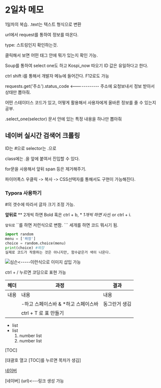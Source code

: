 # 2일차 메모

1일차의 복습. .text는 텍스트 형식으로 변환

url에서 request를 통하여 정보를 따온다.

type: 스트링인지 확인하는것.

클릭해서 보면 어떤 태그 안에 뭐가 있는지 확인 가능.

Soup를 통하여 select one도 하고 Kospi_now 따오기 ID 값은 유일하다고 한다.

ctrl shift i를 통해서 개발자 메뉴에 들어간다. F12로도 가능

requests.get('주소').status_code <------------ 주소에 요청보내서 정보 받아서 상태만 뽑아줘.

어떤 스테이터스 코드가 있고, 어떻게 활용해서 사용자에게 올바른 정보를 줄 수 있는지 공부.

.select_one(selector) 문서 안에 있는 특정 내용을 하나만 뽑아줘

## 네이버 실시간 검색어 크롤링

ID는 #으로 selector는 .으로

class에는 .을 앞에 붙여서 진입할 수 있다.

for문을 사용해서 앞뒤 span 등은 제거해주기.

파이어폭스 우클릭 -> 복사 -> CSS선택자를 통해서도 구현이 가능해진다.

### Typora 사용하기

#의 갯수에 따라서 글자 크기 조정 가능.

**앞뒤로** ** 2개씩 하면 Bold 혹은 ctrl + b, * *1개씩 하면* 사선 or ctrl + i.

`앞뒤로` ``를 하면 저런식으로 변함. ``` 세개를 하면 코드 뭐시기 됨.

```python
import random
menu = ['짜장']
choice = random.choice(menu)
print(choice) #짜장
실제로 코드가 작용하는 것은 아니지만, 함수같은거 색이 나온다.
```

![심슨]()<-----이런식으로 이미지 삽입 가능

ctrl + / 누르면 코딩으로 표현 가능

| 헤더 | 과정                                | 결과          |
| ---- | ----------------------------------- | ------------- |
| 내용 | 내용                                | 내용          |
|      | -하고 스페이스바 & *하고 스페이스바 | 동그란거 생김 |
|      | ctrl + T 로 표 만들기               |               |

- list
- list
  1. number list
  2. number list

[TOC]

[대괄호 열고 [TOC]를 누르면 목차가 생김]

[네이버](www.naver.com)

[네이버] (url)<---링크 생성 가능